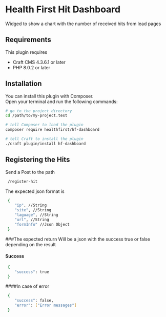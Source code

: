 # Health First Hit Dashboard

Widged to show a chart with the number of received hits from lead pages

## Requirements

This plugin requires
 * Craft CMS 4.3.6.1 or later
 * PHP 8.0.2 or later

## Installation

You can install this plugin with Composer.<br>
Open your terminal and run the following commands:

```bash
# go to the project directory
cd /path/to/my-project.test

# tell Composer to load the plugin
composer require healthfirst/hf-dashboard

# tell Craft to install the plugin
./craft plugin/install hf-dashboard
```

## Registering the Hits

Send a Post to the path
```bash
 /register-hit
```

The expected json format is
```bash
 {
    "ip", //String
    "site", //String
    "laguage", //String
    "url", //String
    "formInfo" //Json Object
 }
```

###The expected return
Will be a json with the success true or false depending on the result

#### Success
```bash
 {
    "success": true
 }
```

####In case of error
```bash
 {
    "success": false,
    "error": ["Error messages"]
 }
```

